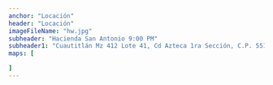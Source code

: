 ```yaml
---
anchor: "Locación"
header: "Locación"
imageFileName: "hw.jpg"
subheader: "Hacienda San Antonio 9:00 PM"
subheader1: "Cuautitlán Mz 412 Lote 41, Cd Azteca 1ra Sección, C.P. 55120 Ecatepec de Morelos."
maps: [

]
---
```

